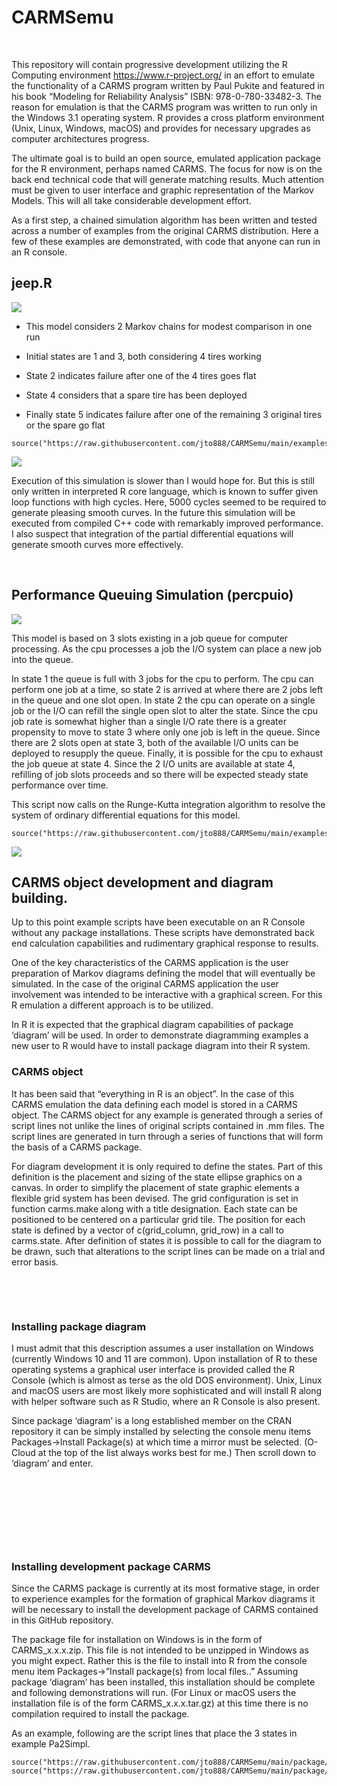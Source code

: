 CARMSemu
========

 

This repository will contain progressive development utilizing the R Computing
environment https://www.r-project.org/ in an effort to emulate the functionality
of a CARMS program written by Paul Pukite and featured in his book “Modeling for
Reliability Analysis” ISBN: 978-0-780-33482-3. The reason for emulation is that
the CARMS program was written to run only in the Windows 3.1 operating system. R
provides a cross platform environment (Unix, Linux, Windows, macOS) and provides
for necessary upgrades as computer architectures progress.

The ultimate goal is to build an open source, emulated application package for
the R environment, perhaps named CARMS. The focus for now is on the back end
technical code that will generate matching results. Much attention must be given
to user interface and graphic representation of the Markov Models. This will all
take considerable development effort.

As a first step, a chained simulation algorithm has been written and tested
across a number of examples from the original CARMS distribution. Here a few of
these examples are demonstrated, with code that anyone can run in an R console.

jeep.R
------

![](images/jeep_diagram.jpg)

-   This model considers 2 Markov chains for modest comparison in one run

-   Initial states are 1 and 3, both considering 4 tires working

-   State 2 indicates failure after one of the 4 tires goes flat

-   State 4 considers that a spare tire has been deployed

-   Finally state 5 indicates failure after one of the remaining 3 original
    tires or the spare go flat

~~~~~~~~~~~~~~~~~~~~~~~~~~~~~~~~~~~~~~~~~~~~~~~~~~~~~~~~~~~~~~~~~~~~~~~~~~~~~~~~
source("https://raw.githubusercontent.com/jto888/CARMSemu/main/examples/jeep.R")
~~~~~~~~~~~~~~~~~~~~~~~~~~~~~~~~~~~~~~~~~~~~~~~~~~~~~~~~~~~~~~~~~~~~~~~~~~~~~~~~

![](images/jeep.jpeg)

Execution of this simulation is slower than I would hope for. But this is still
only written in interpreted R core language, which is known to suffer given loop
functions with high cycles. Here, 5000 cycles seemed to be required to generate
pleasing smooth curves. In the future this simulation will be executed from
compiled C++ code with remarkably improved performance. I also suspect that
integration of the partial differential equations will generate smooth curves
more effectively.

 

Performance Queuing Simulation (percpuio)
-----------------------------------------

![](images/percpuio_diagram.jpg)

This model is based on 3 slots existing in a job queue for computer processing.
As the cpu processes a job the I/O system can place a new job into the queue.

In state 1 the queue is full with 3 jobs for the cpu to perform. The cpu can
perform one job at a time, so state 2 is arrived at where there are 2 jobs left
in the queue and one slot open. In state 2 the cpu can operate on a single job
or the I/O can refill the single open slot to alter the state. Since the cpu job
rate is somewhat higher than a single I/O rate there is a greater propensity to
move to state 3 where only one job is left in the queue. Since there are 2 slots
open at state 3, both of the available I/O units can be deployed to resupply the
queue. Finally, it is possible for the cpu to exhaust the job queue at state 4.
Since the 2 I/O units are available at state 4, refilling of job slots proceeds
and so there will be expected steady state performance over time.

This script now calls on the Runge-Kutta integration algorithm to resolve the
system of ordinary differential equations for this model.

~~~~~~~~~~~~~~~~~~~~~~~~~~~~~~~~~~~~~~~~~~~~~~~~~~~~~~~~~~~~~~~~~~~~~~~~~~~~~~~~
source("https://raw.githubusercontent.com/jto888/CARMSemu/main/examples/percpuio.R")
~~~~~~~~~~~~~~~~~~~~~~~~~~~~~~~~~~~~~~~~~~~~~~~~~~~~~~~~~~~~~~~~~~~~~~~~~~~~~~~~

![](images/percpuio.jpg)

CARMS object development and diagram building.
----------------------------------------------

Up to this point example scripts have been executable on an R Console without
any package installations. These scripts have demonstrated back end calculation
capabilities and rudimentary graphical response to results.

One of the key characteristics of the CARMS application is the user preparation
of Markov diagrams defining the model that will eventually be simulated. In the
case of the original CARMS application the user involvement was intended to be
interactive with a graphical screen. For this R emulation a different approach
is to be utilized.

In R it is expected that the graphical diagram capabilities of package ‘diagram’
will be used. In order to demonstrate diagramming examples a new user to R would
have to install package diagram into their R system.

### CARMS object

It has been said that “everything in R is an object”. In the case of this CARMS
emulation the data defining each model is stored in a CARMS object. The CARMS
object for any example is generated through a series of script lines not unlike
the lines of original scripts contained in .mm files. The script lines are
generated in turn through a series of functions that will form the basis of a
CARMS package.

For diagram development it is only required to define the states. Part of this
definition is the placement and sizing of the state ellipse graphics on a
canvas. In order to simplify the placement of state graphic elements a flexible
grid system has been devised. The grid configuration is set in function
carms.make along with a title designation. Each state can be positioned to be
centered on a particular grid tile. The position for each state is defined by a
vector of c(grid_column, grid_row) in a call to carms.state. After definition of
states it is possible to call for the diagram to be drawn, such that alterations
to the script lines can be made on a trial and error basis.

 

 

### Installing package diagram

I must admit that this description assumes a user installation on Windows
(currently Windows 10 and 11 are common). Upon installation of R to these
operating systems a graphical user interface is provided called the R Console
(which is almost as terse as the old DOS environment). Unix, Linux and macOS
users are most likely more sophisticated and will install R along with helper
software such as R Studio, where an R Console is also present.

Since package ‘diagram’ is a long established member on the CRAN repository it
can be simply installed by selecting the console menu items Packages-\>Install
Package(s) at which time a mirror must be selected. (O-Cloud at the top of the
list always works best for me.) Then scroll down to ‘diagram’ and enter.

 

 

 

 

### Installing development package CARMS

Since the CARMS package is currently at its most formative stage, in order to
experience examples for the formation of graphical Markov diagrams it will be
necessary to install the development package of CARMS contained in this GitHub
repository.

The package file for installation on Windows is in the form of CARMS_x.x.x.zip.
This file is not intended to be unzipped in Windows as you might expect. Rather
this is the file to install into R from the console menu item
Packages-\>”Install package(s) from local files..” Assuming package ‘diagram’
has been installed, this installation should be complete and following
demonstrations will run. (For Linux or macOS users the installation file is of
the form CARMS_x.x.x.tar.gz) at this time there is no compilation required to
install the package.

As an example, following are the script lines that place the 3 states in example
Pa2Simpl.

~~~~~~~~~~~~~~~~~~~~~~~~~~~~~~~~~~~~~~~~~~~~~~~~~~~~~~~~~~~~~~~~~~~~~~~~~~~~~~~~
source("https://raw.githubusercontent.com/jto888/CARMSemu/main/package/CARMS/R/carms.make.R")
source("https://raw.githubusercontent.com/jto888/CARMSemu/main/package/CARMS/R/carms.state.R")
~~~~~~~~~~~~~~~~~~~~~~~~~~~~~~~~~~~~~~~~~~~~~~~~~~~~~~~~~~~~~~~~~~~~~~~~~~~~~~~~

 

 

 
